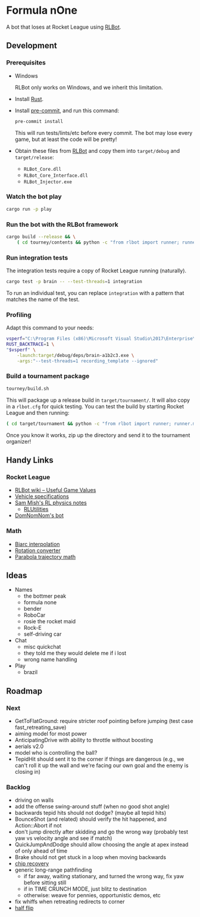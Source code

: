 # Formula nOne

A bot that loses at Rocket League using [RLBot].

## Development

### Prerequisites

* Windows

  RLBot only works on Windows, and we inherit this limitation.

* Install [Rust](https://www.rust-lang.org/).

* Install [pre-commit], and run this command:

  ```sh
  pre-commit install
  ```

  This will run tests/lints/etc before every commit. The bot may lose every
  game, but at least the code will be pretty!

* Obtain these files from [RLBot] and copy them into `target/debug` and `target/release`:
  * `RLBot_Core.dll`
  * `RLBot_Core_Interface.dll`
  * `RLBot_Injector.exe`

[pre-commit]: https://pre-commit.com/
[RLBot]: http://www.rlbot.org/

### Watch the bot play

```sh
cargo run -p play
```

### Run the bot with the RLBot framework

```sh
cargo build --release && \
    ( cd tourney/contents && python -c "from rlbot import runner; runner.main()" )
```

### Run integration tests

The integration tests require a copy of Rocket League running (naturally).

```sh
cargo test -p brain -- --test-threads=1 integration
```

To run an individual test, you can replace `integration` with a pattern that
matches the name of the test.

### Profiling

Adapt this command to your needs:

```sh
vsperf="C:\Program Files (x86)\Microsoft Visual Studio\2017\Enterprise\Team Tools\Performance Tools\VSPerf.exe"
RUST_BACKTRACE=1 \
"$vsperf" \
    -launch:target/debug/deps/brain-a1b2c3.exe \
    -args:"--test-threads=1 recording_template --ignored"
```

### Build a tournament package

```sh
tourney/build.sh
```

This will package up a release build in `target/tournament/`. It will also copy
in a `rlbot.cfg` for quick testing. You can test the build by starting Rocket
League and then running:

```sh
( cd target/tournament && python -c "from rlbot import runner; runner.main()" )
```

Once you know it works, zip up the directory and send it to the tournament
organizer!

## Handy Links

### Rocket League

* [RLBot wiki – Useful Game Values](https://github.com/RLBot/RLBot/wiki/Useful-Game-Values)
* [Vehicle specifications](https://www.reddit.com/r/RocketLeague/comments/7fotyx/vehicle_specifications_v139_hitboxes_handling/)
* [Sam Mish's RL physics notes](https://samuelpmish.github.io/notes/RocketLeague/)
  * [RLUtilities](https://github.com/samuelpmish/RLUtilities)
* [DomNomNom's bot](https://github.com/DomNomNom/RocketBot)

### Math

* [Biarc interpolation](http://www.ryanjuckett.com/programming/biarc-interpolation/)
* [Rotation converter](https://www.andre-gaschler.com/rotationconverter/)
* [Parabola trajectory math](http://hyperphysics.phy-astr.gsu.edu/hbase/traj.html)

## Ideas

* Names
  * the bottmer peak
  * formula none
  * bender
  * RoboCar
  * rosie the rocket maid
  * Rock-E
  * self-driving car
* Chat
  * misc quickchat
  * they told me they would delete me if i lost
  * wrong name handling
* Play
  * brazil

## Roadmap

### Next

- GetToFlatGround: require stricter roof pointing before jumping (test case
  fast_retreating_save)
- aiming model for most power
- AnticipatingDrive with ability to throttle without boosting
- aerials v2.0
- model who is controlling the ball?
- TepidHit should sent it to the corner if things are dangerous (e.g., we can't
  roll it up the wall and we're facing our own goal and the enemy is closing in)

### Backlog

- driving on walls
- add the offense swing-around stuff (when no good shot angle)
- backwards tepid hits should not dodge? (maybe all tepid hits)
- BounceShot (and related) should verify the hit happened, and Action::Abort if
  not
- don't jump directly after skidding and go the wrong way (probably test yaw vs
  velocity angle and see if match)
- QuickJumpAndDodge should allow choosing the angle at apex instead of only
  ahead of time
- Brake should not get stuck in a loop when moving backwards
- [chip recovery](https://pastebin.com/XtFL5JzV)
- generic long-range pathfinding
  - if far away, waiting stationary, and turned the wrong way, fix yaw before
    sitting still
  - if in TIME CRUNCH MODE, just blitz to destination
  - otherwise: weave for pennies, opportunistic demos, etc
- fix whiffs when retreating redirects to corner
- [half flip](https://discordapp.com/channels/348658686962696195/348661571297214465/489479593632464901)
